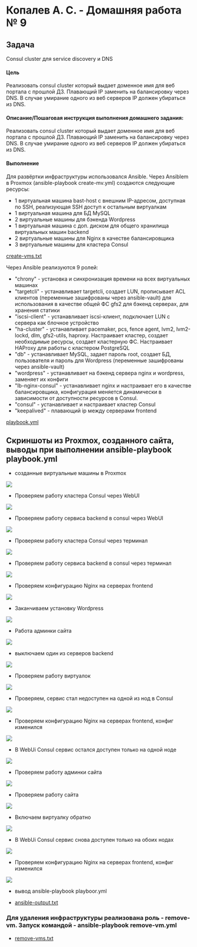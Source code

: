 #  Копалев А. С. - Домашняя работа № 9

## Задача
Consul cluster для service discovery и DNS
#### Цель
Реализовать consul cluster который выдает доменное имя для веб портала с прошлой ДЗ.
Плавающий IP заменить на балансировку через DNS.
В случае умирание одного из веб серверов IP должен убираться из DNS.
#### Описание/Пошаговая инструкция выполнения домашнего задания:

Реализовать consul cluster который выдает доменное имя для веб портала с прошлой ДЗ.
Плавающий IP заменить на балансировку через DNS.
В случае умирание одного из веб серверов IP должен убираться из DNS.

#### Выполнение
Для развёртки инфраструктуры использовался Ansible.
Через Ansiblem в Proxmox (ansible-playbook create-mv.yml) создаются следующие ресурсы:
- 1 виртуальная машина bast-host с внешним IP-адресом, доступная по SSH, реализующая SSH доступ к остальным виртуалкам
- 1 виртуальная машина для БД MySQL
- 2 виртуальные машины для бэкенда Wordpress
- 1 виртуальная машина с доп. диском для общего хранилища виртуальных машин backend
- 2 виртуальные машины для Nginx в качестве балансировщика
- 3 виртуальные машины для кластера Consul

[create-vms.txt](./files/create-vms.txt)

Через Ansible реализуются 9 ролей:
 - "chrony" - установка и синхронизация времени на всех виртуальных машинах
 - "targetcli" - устанавливает targetcli, создает LUN, прописывает ACL клиентов (переменные зашифрованы через ansible-vault) для использования в качестве общей ФС gfs2 для бэкенд серверах, для хранения статики
 - "iscsi-client" - устанавливает iscsi-клиент, подключает LUN с сервера как блочное устройство 
 - "ha-cluster" - устанавливает pacemaker, pcs, fence agent, lvm2, lvm2-lockd, dlm, gfs2-utils, haproxy. Настраивает кластер, создает необходимые ресурсы, создает кластерную ФС. Настраивает HAProxy для работы с кластером PostgreSQL
 - "db" - устанавливает MySQL, задает пароль root, создает БД, пользователя и пароль для Wordpress (переменные зашифрованы через ansible-vault)
 - "wordpress" - устанавливает на бэкенд сервера nginx и wordpress, заменяет их конфиги
 - "lb-nginx-consul" - устанавливает nginx и настраивает его в качестве балансировщикa, конфигурация меняется динамически в зависимости от доступности ресурсов в Consul.
 - "consul" - устанавливает и настраивает кластер Consul
 - "keepalived" - плавающий ip между серверами frontend
 
[playbook.yml](./playbooks/playbook.yml)

## Скриншоты из Proxmox, созданного сайта, выводы при выполнении ansible-playbook playbook.yml

- созданные виртуальные машины в Proxmox
  
![](files/pic/1.png)

- Проверяем работу кластера Consul через WebUI
  
![](files/pic/2.png)

- Проверяем работу сервиса backend в consul через WebUI
  
![](files/pic/3.png)

- Проверяем работу кластера Consul через терминал
  
![](files/pic/4.png)

- Проверяем работу сервиса backend в consul через терминал

![](files/pic/5.png)

- Проверяем конфигурацию Nginx на серверах frontend

![](files/pic/6.png)

- Заканчиваем установку Wordpress

![](files/pic/7.png)

- Работа админки сайта

![](files/pic/8.png)

- выключаем один из серверов backend

![](files/pic/9.png)

- Проверяем работу виртуалок

![](files/pic/10.png)

- Проверяем, сервис стал недоступен на одной из нод в Consul

![](files/pic/11.png)

- Проверяем конфигурацию Nginx на серверах frontend, конфиг изменился

![](files/pic/12.png)

- В WebUi Consul сервис остался доступен только на одной ноде

![](files/pic/13.png)

- Проверяем работу админки сайта

![](files/pic/14.png)

- Проверяем работу сайта

![](files/pic/15.png)

- Включаем виртуалку обратно

![](files/pic/16.png)

- В WebUi Consul сервис снова доступен только на обоих нодах

![](files/pic/17.png)

- Проверяем конфигурацию Nginx на серверах frontend, конфиг изменился

![](files/pic/18.png)

- вывод ansible-playbook playboor.yml
  
- [ansible-output.txt](files/ansible-output.txt)

### Для удаления инфраструктуры реализована роль - remove-vm. Запуск командой - ansible-playbook remove-vm.yml

- [remove-vms.txt](files/remove-vms.txt)